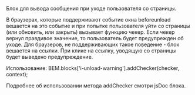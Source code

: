 Блок для вывода сообщения при уходе пользователя со страницы.

В браузерах, которые поддерживают событие окна beforeunload вешается на это событие
и при попытке пользователя уйти со страницы (или обновить, или закрыть) вызывает функцию чекер.
Если чекер вернул правдивое значение, то пользователь будет предупрежден об уходе.
Для браузеров, не поддерживающих такое поведение - блок вешается на ссылки.
При клике на ссылку, уводящую со страницы будет выведено предупреждение.

Использование:
BEM.blocks['i-unload-warning'].addChecker(checker, context);

Подробнее об использовании метода addChecker смотри jsDoc блока.
